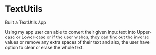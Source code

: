 # TextUtils
Built a TextUtils App

Using my app user can able to convert their given input text into Upper-case or Lower-case or if the user wishes, they can find out the inverse values or remove any extra spaces of their text and also, the user have option to clear or erase the whole text.
